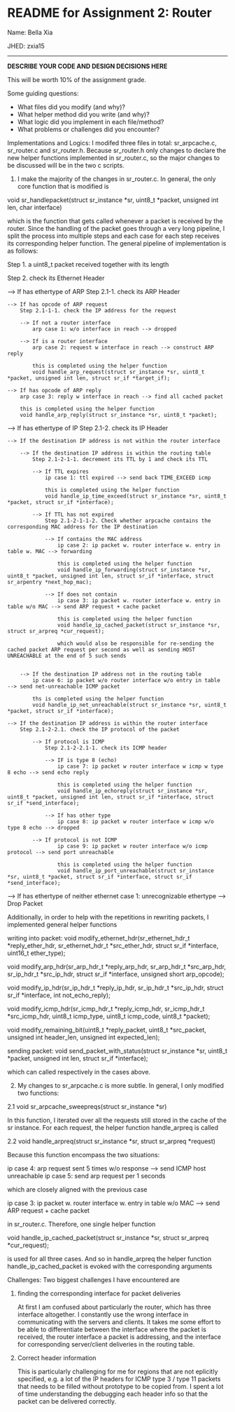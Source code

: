# README for Assignment 2: Router

Name: Bella Xia

JHED: zxia15

---

**DESCRIBE YOUR CODE AND DESIGN DECISIONS HERE**

This will be worth 10% of the assignment grade.

Some guiding questions:

- What files did you modify (and why)?
- What helper method did you write (and why)?
- What logic did you implement in each file/method?
- What problems or challenges did you encounter?

Implementations and Logics:
I modifed three files in total: sr_arpcache.c, sr_router.c and sr_router.h. Because sr_router.h only changes to declare the new helper functions implemented in sr_router.c, so the major changes to be discussed will be in the two c scripts.

1. I make the majority of the changes in sr_router.c. In general, the only core function that is modified is

void sr_handlepacket(struct sr_instance *sr, uint8_t *packet, unsigned int len, char interface)

which is the function that gets called whenever a packet is received by the router. Since the handling of the packet goes through a very long pipeline, I split the process into multiple steps and each case for each step receives its corresponding helper function. The general pipeline of implementation is as follows:

Step 1. a uint8_t packet received together with its length

Step 2. check its Ethernet Header

--> If has ethertype of ARP
Step 2.1-1. check its ARP Header

    --> If has opcode of ARP request
        Step 2.1-1-1. check the IP address for the request

        --> If not a router interface
            arp case 1: w/o interface in reach --> dropped

        --> If is a router interface
            arp case 2: request w interface in reach --> construct ARP reply

            this is completed using the helper function
            void handle_arp_request(struct sr_instance *sr, uint8_t *packet, unsigned int len, struct sr_if *target_if);

    --> If has opcode of ARP reply
        arp case 3: reply w interface in reach --> find all cached packet

        this is completed using the helper function
        void handle_arp_reply(struct sr_instance *sr, uint8_t *packet);

--> If has ethertype of IP
Step 2.1-2. check its IP Header

    --> If the destination IP address is not within the router interface

        --> If the destination IP address is within the routing table
            Step 2.1-2-1-1. decrement its TTL by 1 and check its TTL

            --> If TTL expires
                ip case 1: ttl expired --> send back TIME_EXCEED icmp

                this is completed using the helper function
                void handle_ip_time_exceed(struct sr_instance *sr, uint8_t *packet, struct sr_if *interface);

            --> If TTL has not expired
                Step 2.1-2-1-1-2. Check whether arpcache contains the corresponding MAC address for the IP destination

                --> If contains the MAC address
                    ip case 2: ip packet w. router interface w. entry in table w. MAC --> forwarding

                    this is completed using the helper function
                    void handle_ip_forwarding(struct sr_instance *sr, uint8_t *packet, unsigned int len, struct sr_if *interface, struct sr_arpentry *next_hop_mac);

                --> If does not contain
                    ip case 3: ip packet w. router interface w. entry in table w/o MAC --> send ARP request + cache packet

                    this is completed using the helper function
                    void handle_ip_cached_packet(struct sr_instance *sr, struct sr_arpreq *cur_request);

                    which would also be responsible for re-sending the cached packet ARP request per second as well as sending HOST UNREACHABLE at the end of 5 such sends


        --> If the destination IP address not in the routing table
            ip case 6: ip packet w/o router interface w/o entry in table  --> send net-unreachable ICMP packet

            ths is completed using the helper function
            void handle_ip_net_unreachable(struct sr_instance *sr, uint8_t *packet, struct sr_if *interface);

    --> If the destination IP address is within the router interface
        Step 2.1-2-2.1. check the IP protocol of the packet

            --> If protocol is ICMP
                Step 2.1-2-2.1-1. check its ICMP header

                --> IF is type 8 (echo)
                    ip case 7: ip packet w router interface w icmp w type 8 echo --> send echo reply

                    this is completed using the helper function
                    void handle_ip_echoreply(struct sr_instance *sr, uint8_t *packet, unsigned int len, struct sr_if *interface, struct sr_if *send_interface);

                --> If has other type
                    ip case 8: ip packet w router interface w icmp w/o type 8 echo --> dropped

            --> If protocol is not ICMP
                    ip case 9: ip packet w router interface w/o icmp protocol --> send port unreachable

                    this is completed using the helper function
                    void handle_ip_port_unreachable(struct sr_instance *sr, uint8_t *packet, struct sr_if *interface, struct sr_if *send_interface);

--> If has ethertype of neither
ethernet case 1: unrecognizable ethertype --> Drop Packet

Additionally, in order to help with the repetitions in rewriting packets, I implemented general helper functions

writing into packet:
void modify_ethernet_hdr(sr_ethernet_hdr_t *reply_ether_hdr, sr_ethernet_hdr_t *src_ether_hdr, struct sr_if \*interface, uint16_t ether_type);

void modify_arp_hdr(sr_arp_hdr_t *reply_arp_hdr, sr_arp_hdr_t *src_arp_hdr, sr_ip_hdr_t *src_ip_hdr, struct sr_if *interface, unsigned short arp_opcode);

void modify_ip_hdr(sr_ip_hdr_t *reply_ip_hdr, sr_ip_hdr_t *src_ip_hdr, struct sr_if \*interface, int not_echo_reply);

void modify_icmp_hdr(sr_icmp_hdr_t *reply_icmp_hdr, sr_icmp_hdr_t *src_icmp_hdr, uint8_t icmp_type, uint8_t icmp_code, uint8_t \*packet);

void modify_remaining_bit(uint8_t *reply_packet, uint8_t *src_packet, unsigned int header_len, unsigned int expected_len);

sending packet:
void send_packet_with_status(struct sr_instance *sr, uint8_t *packet, unsigned int len, struct sr_if \*interface);

which can called respectively in the cases above.

2. My changes to sr_arpcache.c is more subtle. In general, I only modified two functions:

2.1 void sr_arpcache_sweepreqs(struct sr_instance \*sr)

In this function, I iterated over all the requests still stored in the cache of the sr instance. For each request, the helper function handle_arpreq is called

2.2 void handle_arpreq(struct sr_instance *sr, struct sr_arpreq *request)

Because this function encompass the two situations:

ip case 4: arp request sent 5 times w/o response --> send ICMP host unreachable
ip case 5: send arp request per 1 seconds

which are closely aligned with the previous case

ip case 3: ip packet w. router interface w. entry in table w/o MAC --> send ARP request + cache packet

in sr_router.c. Therefore, one single helper function

void handle_ip_cached_packet(struct sr_instance *sr, struct sr_arpreq *cur_request);

is used for all three cases. And so in handle_arpreq the helper function handle_ip_cached_packet is evoked with the corresponding arguments

Challenges:
Two biggest challenges I have encountered are

1. finding the corresponding interface for packet deliveries

   At first I am confused about particularly the router, which has three interface altogether. I constantly use the wrong interface in communicating with the servers and clients. It takes me some effort to be able to differentiate between the interface where the packet is received, the router interface a packet is addressing, and the interface for corresponding server/client deliveries in the routing table.

2. Correct header information

   This is particularly challenging for me for regions that are not eplicitly specified, e.g. a lot of the IP headers for ICMP type 3 / type 11 packets that needs to be filled without prototype to be copied from. I spent a lot of time understanding the debugging each header info so that the packet can be delivered correctly.
